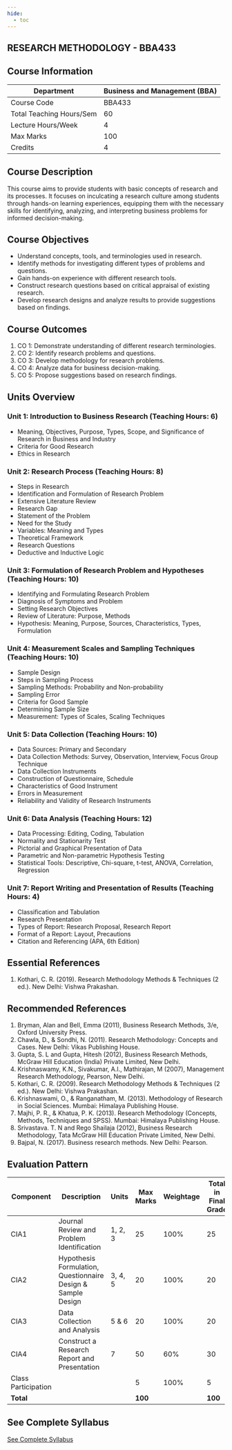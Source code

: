 ```yaml
---
hide:
  - toc
---
```

## RESEARCH METHODOLOGY - BBA433

## Course Information

| Department                  | Business and Management (BBA) |
|-----------------------------|-------------------------------|
| Course Code                 | BBA433                        |
| Total Teaching Hours/Sem    | 60                            |
| Lecture Hours/Week          | 4                             |
| Max Marks                   | 100                           |
| Credits                     | 4                             |

## Course Description

This course aims to provide students with basic concepts of research and its processes. It focuses on inculcating a research culture among students through hands-on learning experiences, equipping them with the necessary skills for identifying, analyzing, and interpreting business problems for informed decision-making.

## Course Objectives

- Understand concepts, tools, and terminologies used in research.
- Identify methods for investigating different types of problems and questions.
- Gain hands-on experience with different research tools.
- Construct research questions based on critical appraisal of existing research.
- Develop research designs and analyze results to provide suggestions based on findings.

## Course Outcomes

1. CO 1: Demonstrate understanding of different research terminologies.
2. CO 2: Identify research problems and questions.
3. CO 3: Develop methodology for research problems.
4. CO 4: Analyze data for business decision-making.
5. CO 5: Propose suggestions based on research findings.

## Units Overview

### Unit 1: Introduction to Business Research (Teaching Hours: 6)
- Meaning, Objectives, Purpose, Types, Scope, and Significance of Research in Business and Industry
- Criteria for Good Research
- Ethics in Research

### Unit 2: Research Process (Teaching Hours: 8)
- Steps in Research
- Identification and Formulation of Research Problem
- Extensive Literature Review
- Research Gap
- Statement of the Problem
- Need for the Study
- Variables: Meaning and Types
- Theoretical Framework
- Research Questions
- Deductive and Inductive Logic

### Unit 3: Formulation of Research Problem and Hypotheses (Teaching Hours: 10)
- Identifying and Formulating Research Problem
- Diagnosis of Symptoms and Problem
- Setting Research Objectives
- Review of Literature: Purpose, Methods
- Hypothesis: Meaning, Purpose, Sources, Characteristics, Types, Formulation

### Unit 4: Measurement Scales and Sampling Techniques (Teaching Hours: 10)
- Sample Design
- Steps in Sampling Process
- Sampling Methods: Probability and Non-probability
- Sampling Error
- Criteria for Good Sample
- Determining Sample Size
- Measurement: Types of Scales, Scaling Techniques

### Unit 5: Data Collection (Teaching Hours: 10)
- Data Sources: Primary and Secondary
- Data Collection Methods: Survey, Observation, Interview, Focus Group Technique
- Data Collection Instruments
- Construction of Questionnaire, Schedule
- Characteristics of Good Instrument
- Errors in Measurement
- Reliability and Validity of Research Instruments

### Unit 6: Data Analysis (Teaching Hours: 12)
- Data Processing: Editing, Coding, Tabulation
- Normality and Stationarity Test
- Pictorial and Graphical Presentation of Data
- Parametric and Non-parametric Hypothesis Testing
- Statistical Tools: Descriptive, Chi-square, t-test, ANOVA, Correlation, Regression

### Unit 7: Report Writing and Presentation of Results (Teaching Hours: 4)
- Classification and Tabulation
- Research Presentation
- Types of Report: Research Proposal, Research Report
- Format of a Report: Layout, Precautions
- Citation and Referencing (APA, 6th Edition)

## Essential References

1. Kothari, C. R. (2019). Research Methodology Methods & Techniques (2 ed.). New Delhi: Vishwa Prakashan.

## Recommended References

1. Bryman, Alan and Bell, Emma (2011), Business Research Methods, 3/e, Oxford University Press.
2. Chawla, D., & Sondhi, N. (2011). Research Methodology: Concepts and Cases. New Delhi: Vikas Publishing House.
3. Gupta, S. L and Gupta, Hitesh (2012), Business Research Methods, McGraw Hill Education (India) Private Limited, New Delhi.
4. Krishnaswamy, K.N., Sivakumar, A.I., Mathirajan, M (2007), Management Research Methodology, Pearson, New Delhi.
5. Kothari, C. R. (2009). Research Methodology Methods & Techniques (2 ed.). New Delhi: Vishwa Prakashan.
6. Krishnaswami, O., & Ranganatham, M. (2013). Methodology of Research in Social Sciences. Mumbai: Himalaya Publishing House.
7. Majhi, P. R., & Khatua, P. K. (2013). Research Methodology (Concepts, Methods, Techniques and SPSS). Mumbai: Himalaya Publishing House.
8. Srivastava. T. N and Rego Shailaja (2012), Business Research Methodology, Tata McGraw Hill Education Private Limited, New Delhi.
9. Bajpal, N. (2017). Business research methods. New Delhi: Pearson.

## Evaluation Pattern

| Component | Description                            | Units   | Max Marks | Weightage | Total in Final Grade |
|-----------|----------------------------------------|---------|-----------|-----------|----------------------|
| CIA1      | Journal Review and Problem Identification | 1, 2, 3 | 25        | 100%      | 25                   |
| CIA2      | Hypothesis Formulation, Questionnaire Design & Sample Design | 3, 4, 5 | 20        | 100%      | 20                   |
| CIA3      | Data Collection and Analysis            | 5 & 6   | 20        | 100%      | 20                   |
| CIA4      | Construct a Research Report and Presentation | 7       | 50        | 60%       | 30                   |
| Class Participation |                                    |         | 5         | 100%      | 5                    |
| **Total** |                                        |         | **100**   |           | **100**              |

## See Complete Syllabus

[See Complete Syllabus](C-syllabus.html)
